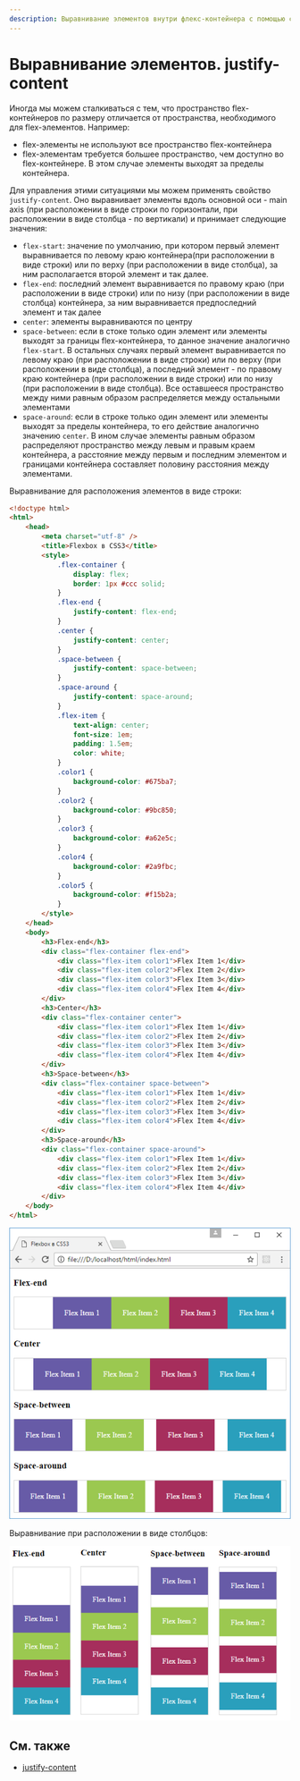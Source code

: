 ```yaml
---
description: Выравнивание элементов внутри флекс-контейнера с помощью свойства justify-content
---
```


# Выравнивание элементов. justify-content

Иногда мы можем сталкиваться с тем, что пространство flex-контейнеров по размеру отличается от пространства, необходимого для flex-элементов. Например:

-   flex-элементы не используют все пространство flex-контейнера
-   flex-элементам требуется большее пространство, чем доступно во flex-контейнере. В этом случае элементы выходят за пределы контейнера.

Для управления этими ситуациями мы можем применять свойство `justify-content`. Оно выравнивает элементы вдоль основной оси - main axis (при расположении в виде строки по горизонтали, при расположении в виде столбца - по вертикали) и принимает следующие значения:

-   `flex-start`: значение по умолчанию, при котором первый элемент выравнивается по левому краю контейнера(при расположении в виде строки) или по верху (при расположении в виде столбца), за ним располагается второй элемент и так далее.
-   `flex-end`: последний элемент выравнивается по правому краю (при расположении в виде строки) или по низу (при расположении в виде столбца) контейнера, за ним выравнивается предпоследний элемент и так далее
-   `center`: элементы выравниваются по центру
-   `space-between`: если в стоке только один элемент или элементы выходят за границы flex-контейнера, то данное значение аналогично `flex-start`. В остальных случаях первый элемент выравнивается по левому краю (при расположении в виде строки) или по верху (при расположении в виде столбца), а последний элемент - по правому краю контейнера (при расположении в виде строки) или по низу (при расположении в виде столбца). Все оставшееся пространство между ними равным образом распределяется между остальными элементами
-   `space-around`: если в строке только один элемент или элементы выходят за пределы контейнера, то его действие аналогично значению `center`. В ином случае элементы равным образом распределяют пространство между левым и правым краем контейнера, а расстояние между первым и последним элементом и границами контейнера составляет половину расстояния между элементами.

Выравнивание для расположения элементов в виде строки:

```html
<!doctype html>
<html>
    <head>
        <meta charset="utf-8" />
        <title>Flexbox в CSS3</title>
        <style>
            .flex-container {
                display: flex;
                border: 1px #ccc solid;
            }
            .flex-end {
                justify-content: flex-end;
            }
            .center {
                justify-content: center;
            }
            .space-between {
                justify-content: space-between;
            }
            .space-around {
                justify-content: space-around;
            }
            .flex-item {
                text-align: center;
                font-size: 1em;
                padding: 1.5em;
                color: white;
            }
            .color1 {
                background-color: #675ba7;
            }
            .color2 {
                background-color: #9bc850;
            }
            .color3 {
                background-color: #a62e5c;
            }
            .color4 {
                background-color: #2a9fbc;
            }
            .color5 {
                background-color: #f15b2a;
            }
        </style>
    </head>
    <body>
        <h3>Flex-end</h3>
        <div class="flex-container flex-end">
            <div class="flex-item color1">Flex Item 1</div>
            <div class="flex-item color2">Flex Item 2</div>
            <div class="flex-item color3">Flex Item 3</div>
            <div class="flex-item color4">Flex Item 4</div>
        </div>
        <h3>Center</h3>
        <div class="flex-container center">
            <div class="flex-item color1">Flex Item 1</div>
            <div class="flex-item color2">Flex Item 2</div>
            <div class="flex-item color3">Flex Item 3</div>
            <div class="flex-item color4">Flex Item 4</div>
        </div>
        <h3>Space-between</h3>
        <div class="flex-container space-between">
            <div class="flex-item color1">Flex Item 1</div>
            <div class="flex-item color2">Flex Item 2</div>
            <div class="flex-item color3">Flex Item 3</div>
            <div class="flex-item color4">Flex Item 4</div>
        </div>
        <h3>Space-around</h3>
        <div class="flex-container space-around">
            <div class="flex-item color1">Flex Item 1</div>
            <div class="flex-item color2">Flex Item 2</div>
            <div class="flex-item color3">Flex Item 3</div>
            <div class="flex-item color4">Flex Item 4</div>
        </div>
    </body>
</html>
```

![Выравнивание элементов. justify-content](flex-5-1.png)

Выравнивание при расположении в виде столбцов:

![Выравнивание элементов. justify-content](flex-5-2.png)

## См. также

-   [justify-content](../../css/justify-content.md)
